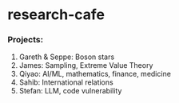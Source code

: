 # research-cafe

### Projects:
1. Gareth & Seppe: Boson stars
2. James: Sampling, Extreme Value Theory
3. Qiyao: AI/ML, mathematics, finance, medicine
4. Sahib: International relations
5. Stefan: LLM, code vulnerability

